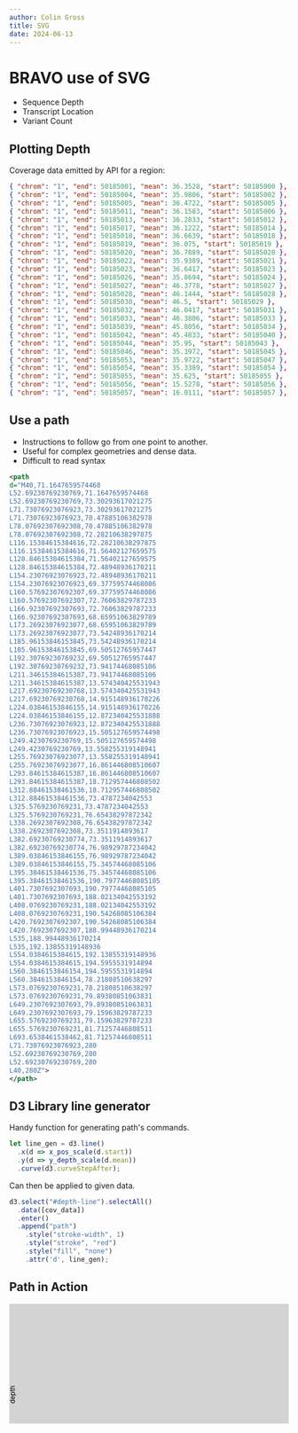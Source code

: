 ```yaml
---
author: Colin Gross
title: SVG
date: 2024-06-13
---
```


# BRAVO use of SVG
  - Sequence Depth 
  - Transcript Location
  - Variant Count

## Plotting Depth

Coverage data emitted by API for a region:
```json
{ "chrom": "1", "end": 50185001, "mean": 36.3528, "start": 50185000 },
{ "chrom": "1", "end": 50185004, "mean": 35.9806, "start": 50185002 },
{ "chrom": "1", "end": 50185005, "mean": 36.4722, "start": 50185005 },
{ "chrom": "1", "end": 50185011, "mean": 36.1583, "start": 50185006 },
{ "chrom": "1", "end": 50185013, "mean": 36.2833, "start": 50185012 },
{ "chrom": "1", "end": 50185017, "mean": 36.1222, "start": 50185014 },
{ "chrom": "1", "end": 50185018, "mean": 36.6639, "start": 50185018 },
{ "chrom": "1", "end": 50185019, "mean": 36.075, "start": 50185019 },
{ "chrom": "1", "end": 50185020, "mean": 36.7889, "start": 50185020 },
{ "chrom": "1", "end": 50185022, "mean": 35.9389, "start": 50185021 },
{ "chrom": "1", "end": 50185023, "mean": 36.6417, "start": 50185023 },
{ "chrom": "1", "end": 50185026, "mean": 35.8694, "start": 50185024 },
{ "chrom": "1", "end": 50185027, "mean": 46.3778, "start": 50185027 },
{ "chrom": "1", "end": 50185028, "mean": 46.1444, "start": 50185028 },
{ "chrom": "1", "end": 50185030, "mean": 46.5, "start": 50185029 },
{ "chrom": "1", "end": 50185032, "mean": 46.0417, "start": 50185031 },
{ "chrom": "1", "end": 50185033, "mean": 46.3806, "start": 50185033 },
{ "chrom": "1", "end": 50185039, "mean": 45.8056, "start": 50185034 },
{ "chrom": "1", "end": 50185042, "mean": 45.4833, "start": 50185040 },
{ "chrom": "1", "end": 50185044, "mean": 35.95, "start": 50185043 },
{ "chrom": "1", "end": 50185046, "mean": 35.3972, "start": 50185045 },
{ "chrom": "1", "end": 50185053, "mean": 35.9722, "start": 50185047 },
{ "chrom": "1", "end": 50185054, "mean": 35.3389, "start": 50185054 },
{ "chrom": "1", "end": 50185055, "mean": 35.625, "start": 50185055 },
{ "chrom": "1", "end": 50185056, "mean": 15.5278, "start": 50185056 },
{ "chrom": "1", "end": 50185057, "mean": 16.0111, "start": 50185057 },
```

## Use a path

- Instructions to follow go from one point to another.
- Useful for complex geometries and dense data.
- Difficult to read syntax

```svg
<path
d="M40,71.1647659574468
L52.69230769230769,71.1647659574468
L52.69230769230769,73.30293617021275
L71.73076923076923,73.30293617021275
L71.73076923076923,70.47885106382978
L78.07692307692308,70.47885106382978
L78.07692307692308,72.28210638297875
L116.15384615384616,72.28210638297875
L116.15384615384616,71.56402127659575
L128.84615384615384,71.56402127659575
L128.84615384615384,72.48948936170211
L154.23076923076923,72.48948936170211
L154.23076923076923,69.37759574468086
L160.57692307692307,69.37759574468086
L160.57692307692307,72.76063829787233
L166.92307692307693,72.76063829787233
L166.92307692307693,68.65951063829789
L173.26923076923077,68.65951063829789
L173.26923076923077,73.54248936170214
L185.96153846153845,73.54248936170214
L185.96153846153845,69.50512765957447
L192.30769230769232,69.50512765957447
L192.30769230769232,73.94174468085106
L211.34615384615387,73.94174468085106
L211.34615384615387,13.574340425531943
L217.69230769230768,13.574340425531943
L217.69230769230768,14.915148936170226
L224.03846153846155,14.915148936170226
L224.03846153846155,12.872340425531888
L236.73076923076923,12.872340425531888
L236.73076923076923,15.505127659574498
L249.4230769230769,15.505127659574498
L249.4230769230769,13.558255319148941
L255.76923076923077,13.558255319148941
L255.76923076923077,16.861446808510607
L293.84615384615387,16.861446808510607
L293.84615384615387,18.712957446808502
L312.88461538461536,18.712957446808502
L312.88461538461536,73.4787234042553
L325.5769230769231,73.4787234042553
L325.5769230769231,76.65438297872342
L338.2692307692308,76.65438297872342
L338.2692307692308,73.3511914893617
L382.69230769230774,73.3511914893617
L382.69230769230774,76.98929787234042
L389.03846153846155,76.98929787234042
L389.03846153846155,75.34574468085106
L395.38461538461536,75.34574468085106
L395.38461538461536,190.79774468085105
L401.7307692307693,190.79774468085105
L401.7307692307693,188.02134042553192
L408.0769230769231,188.02134042553192
L408.0769230769231,190.54268085106384
L420.7692307692307,190.54268085106384
L420.7692307692307,188.99448936170214
L535,188.99448936170214
L535,192.13855319148936
L554.0384615384615,192.13855319148936
L554.0384615384615,194.5955531914894
L560.3846153846154,194.5955531914894
L560.3846153846154,78.21808510638297
L573.0769230769231,78.21808510638297
L573.0769230769231,79.89380851063831
L649.2307692307693,79.89380851063831
L649.2307692307693,79.15963829787233
L655.5769230769231,79.15963829787233
L655.5769230769231,81.71257446808511
L693.6538461538462,81.71257446808511
L71.73076923076923,280
L52.69230769230769,280
L52.69230769230769,280
L40,280Z">
</path>
```

## D3 Library line generator

Handy function for generating path's commands.

```js
let line_gen = d3.line()
  .x(d => x_pos_scale(d.start))
  .y(d => y_depth_scale(d.mean))
  .curve(d3.curveStepAfter);
```

Can then be applied to given data.

```js
d3.select("#depth-line").selectAll()
  .data([cov_data])
  .enter()
  .append("path")
    .style("stroke-width", 1)
    .style("stroke", "red")
    .style("fill", "none")
    .attr('d', line_gen);
```

## Path in Action

<svg id="p-demo" height=300 width=700>
  <rect id="bkgd" height="100%" width="100%" fill="lightgrey"/>
  <clipPath id="depth-clip">
    <rect x="0%" y="0%" width="100%" height="100%"></rect>
  </clipPath>
  <rect id="bkgd" height="100%" width="100%" fill="lightgrey"/>
  <g id="depths"></g>
  <g id="dtop"></g>
  <g id="axis-labs" style="font-size: 12px;">
    <text transform="translate(10 180) rotate(-90)">depth</text>
  </g>
  <g id="pos-axis"></g>
  <g id="depth-axis"></g>
</svg>

<script>
let cov_data = [
  { "chrom": "1", "end": 50185001, "mean": 36.3528, "start": 50185000 },
  { "chrom": "1", "end": 50185004, "mean": 35.9806, "start": 50185002 },
  { "chrom": "1", "end": 50185005, "mean": 36.4722, "start": 50185005 },
  { "chrom": "1", "end": 50185011, "mean": 36.1583, "start": 50185006 },
  { "chrom": "1", "end": 50185013, "mean": 36.2833, "start": 50185012 },
  { "chrom": "1", "end": 50185017, "mean": 36.1222, "start": 50185014 },
  { "chrom": "1", "end": 50185018, "mean": 36.6639, "start": 50185018 },
  { "chrom": "1", "end": 50185019, "mean": 36.075, "start": 50185019 },
  { "chrom": "1", "end": 50185020, "mean": 36.7889, "start": 50185020 },
  { "chrom": "1", "end": 50185022, "mean": 35.9389, "start": 50185021 },
  { "chrom": "1", "end": 50185023, "mean": 36.6417, "start": 50185023 },
  { "chrom": "1", "end": 50185026, "mean": 35.8694, "start": 50185024 },
  { "chrom": "1", "end": 50185027, "mean": 46.3778, "start": 50185027 },
  { "chrom": "1", "end": 50185028, "mean": 46.1444, "start": 50185028 },
  { "chrom": "1", "end": 50185030, "mean": 46.5, "start": 50185029 },
  { "chrom": "1", "end": 50185032, "mean": 46.0417, "start": 50185031 },
  { "chrom": "1", "end": 50185033, "mean": 46.3806, "start": 50185033 },
  { "chrom": "1", "end": 50185039, "mean": 45.8056, "start": 50185034 },
  { "chrom": "1", "end": 50185042, "mean": 45.4833, "start": 50185040 },
  { "chrom": "1", "end": 50185044, "mean": 35.95, "start": 50185043 },
  { "chrom": "1", "end": 50185046, "mean": 35.3972, "start": 50185045 },
  { "chrom": "1", "end": 50185053, "mean": 35.9722, "start": 50185047 },
  { "chrom": "1", "end": 50185054, "mean": 35.3389, "start": 50185054 },
  { "chrom": "1", "end": 50185055, "mean": 35.625, "start": 50185055 },
  { "chrom": "1", "end": 50185056, "mean": 15.5278, "start": 50185056 },
  { "chrom": "1", "end": 50185057, "mean": 16.0111, "start": 50185057 },
  { "chrom": "1", "end": 50185059, "mean": 15.5722, "start": 50185058 },
  { "chrom": "1", "end": 50185077, "mean": 15.8417, "start": 50185060 },
  { "chrom": "1", "end": 50185080, "mean": 15.2944, "start": 50185078 },
  { "chrom": "1", "end": 50185081, "mean": 14.8667, "start": 50185081 },
  { "chrom": "1", "end": 50185083, "mean": 35.125, "start": 50185082 },
  { "chrom": "1", "end": 50185095, "mean": 34.8333, "start": 50185084 },
  { "chrom": "1", "end": 50185096, "mean": 34.9611, "start": 50185096 },
  { "chrom": "1", "end": 50185102, "mean": 34.5167, "start": 50185097 },
  { "chrom": "1", "end": 50185103, "mean": 34.0444, "start": 50185103 },
  { "chrom": "1", "end": 50185106, "mean": 34.4611, "start": 50185104 }];

let max_depth = Math.ceil(d3.max(cov_data, d => d.mean));
let max_pos = d3.max(cov_data, d => d.start);
let min_pos = d3.min(cov_data, d => d.start);

let x_pos_scale = d3.scaleLinear().domain([min_pos,max_pos]).range([40, 700]);
let y_depth_scale = d3.scaleLinear().domain([0, max_depth]).range([280, 10]); 

let cov_area = d3.area()
  .x(  d  => x_pos_scale(d.start) )
  .y0( () => 0)
  .y1( () => 0)
  .y0( () => 280 )
  .y1( d  => y_depth_scale(d.mean) )
  .curve(d3.curveStepAfter);

d3.select("#depths").selectAll()
   .data([cov_data])
   .enter()
  .append("path")
    .style("fill", "#ffa37c")
    .style("opacity", "50%")
    .style("stroke-width", 0.1)
    .style("stroke", "black")
    .attr("id","depths-path")
    .attr("clip-path", "url(#depth-clip)")
    .attr("d", cov_area);

d3.selectAll("#depth-axis")
  .attr("transform", "translate(40 0)")
  .call(d3.axisLeft(y_depth_scale));

/* line generator */
const line = d3.line()
  .x(d => x_pos_scale(d.start))
  .y(d => y_depth_scale(d.mean))
  .curve(d3.curveStepAfter);
  
let tracer = d3.selectAll("#dtop").selectAll()
  .data([cov_data])
  .enter()
  .append("path")
    .style("stroke-width", 1)
    .style("stroke", "red")
    .style("fill", "none")
    .attr('d', line);

const length = tracer.node().getTotalLength();

function reptrace() {
  tracer.attr("stroke-dasharray", length + " " + length)
        .attr("stroke-dashoffset", length)
          .transition()
          .ease(d3.easeLinear)
          .attr("stroke-dashoffset", 0)
          .duration(6000)
          .on("end", () => setTimeout(reptrace, 1000));
};

reptrace();

</script> 
